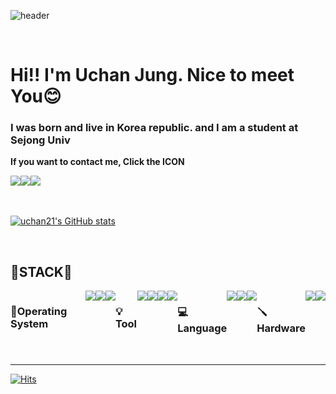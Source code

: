 <div>

![header](https://capsule-render.vercel.app/api?type=waving&color=70b8ff&text=Welcome🐢&fontSize=40&animation=fadeIn&fontColor=00b315&section=footer&height=150)   
  
<br>

# Hi!! I'm Uchan Jung. Nice to meet You😊      
### I was born and live in Korea republic. and I am a student at Sejong Univ      
**If you want to contact me, Click the ICON**
  
<div style="display:flex; flex-direction:row;">
    <a href="https://www.instagram.com/u_chan_jj/">
        <img src="https://img.shields.io/badge/Instagram-E4405F?style=for-the-badge&logo=Instagram&logoColor=white"> 
    </a>
    <a href="mailto:projess@naver.com">
        <img src="https://img.shields.io/badge/NAVER-03C75A?style=for-the-badge&logo=naver&logoColor=white"> 
    </a>
    <a href="mailto:aa01082706170@gmail.com">
        <img src="https://img.shields.io/badge/Gmail-EA4335?style=for-the-badge&logo=gmail&logoColor=white"> 
    </a>
</div><br>
  
<br>
  
  
[![uchan21's GitHub stats](https://github-readme-stats.vercel.app/api?username=uchan21&show_icons=true&bg_color=fffaeb)](https://github.com/uchan21/github-readme-stats)
  
<br>
  
## 🔧STACK🔧



<div style="display:flex; flex-direction:row;">
  
  
  ### 💾Operating System   
  <img src="https://img.shields.io/badge/Linux-FCC624?style=for-the-badge&logo=linux&logoColor=black"> 
  <img src="https://img.shields.io/badge/Windows-0078D6?style=for-the-badge&logo=windows&logoColor=white"> 
  <img src="https://img.shields.io/badge/Ubuntu-E95420?style=for-the-badge&logo=Ubuntu&logoColor=white"> 
  <br>
  
  
  ### 💡Tool   
  <img src="https://img.shields.io/badge/ROS-22314E?style=for-the-badge&logo=ROS&logoColor=white"> 
  <img src="https://img.shields.io/badge/PyTorch-EE4C2C?style=for-the-badge&logo=pytorch&logoColor=white"> 
  <img src="https://img.shields.io/badge/Jupyter-F37626?style=for-the-badge&logo=jupyter&logoColor=white"> 
  <img src="https://img.shields.io/badge/OpenCV-5C3EE8?style=for-the-badge&logo=opencv&logoColor=white"> 
  <br>
  
  
  ### 💻Language   
  <img src="https://img.shields.io/badge/C-A8B9CC?style=for-the-badge&logo=C&logoColor=black"> 
  <img src="https://img.shields.io/badge/C++-00599C?style=for-the-badge&logo=cplusplus&logoColor=white"> 
  <img src="https://img.shields.io/badge/Python-3776AB?style=for-the-badge&logo=python&logoColor=white"> 
  <br>
  
  ### 🪛Hardware   
  <img src="https://img.shields.io/badge/Rasberry Pi-A22846?style=for-the-badge&logo=raspberrypi&logoColor=white"> 
  <img src="https://img.shields.io/badge/Arduino-00979D?style=for-the-badge&logo=arduino&logoColor=white"> 
  <br>
</div><br>

---

<div align="left">
  
[![Hits](https://hits.seeyoufarm.com/api/count/incr/badge.svg?url=https%3A%2F%2Fgithub.com%2Fuchan21%2Fhit-counter&count_bg=%233DC7C8&title_bg=%23555555&icon=github.svg&icon_color=%23E7E7E7&title=Github&edge_flat=false)](https://hits.seeyoufarm.com)
  
</div>
  
</div>
